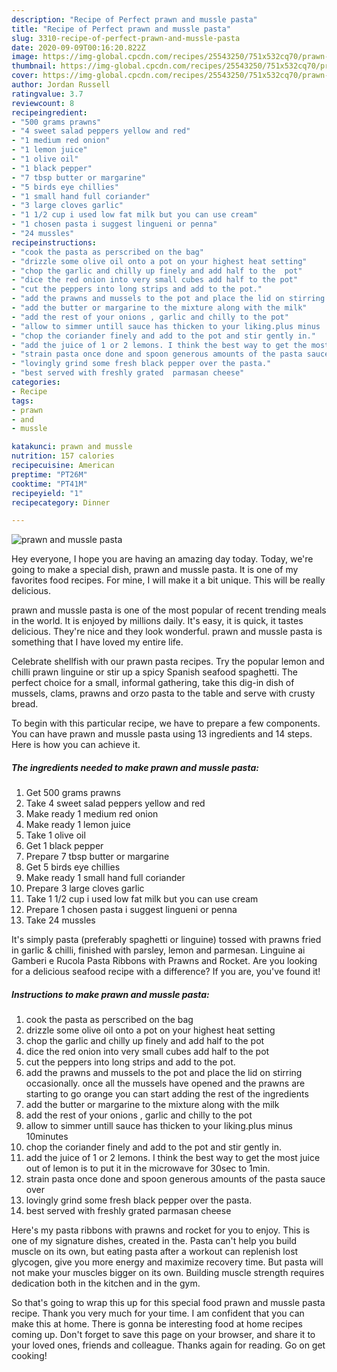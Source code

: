 ```yaml
---
description: "Recipe of Perfect prawn and mussle pasta"
title: "Recipe of Perfect prawn and mussle pasta"
slug: 3310-recipe-of-perfect-prawn-and-mussle-pasta
date: 2020-09-09T00:16:20.822Z
image: https://img-global.cpcdn.com/recipes/25543250/751x532cq70/prawn-and-mussle-pasta-recipe-main-photo.jpg
thumbnail: https://img-global.cpcdn.com/recipes/25543250/751x532cq70/prawn-and-mussle-pasta-recipe-main-photo.jpg
cover: https://img-global.cpcdn.com/recipes/25543250/751x532cq70/prawn-and-mussle-pasta-recipe-main-photo.jpg
author: Jordan Russell
ratingvalue: 3.7
reviewcount: 8
recipeingredient:
- "500 grams prawns"
- "4 sweet salad peppers yellow and red"
- "1 medium red onion"
- "1 lemon juice"
- "1 olive oil"
- "1 black pepper"
- "7 tbsp butter or margarine"
- "5 birds eye chillies"
- "1 small hand full coriander"
- "3 large cloves garlic"
- "1 1/2 cup i used low fat milk but you can use cream"
- "1 chosen pasta i suggest lingueni or penna"
- "24 mussles"
recipeinstructions:
- "cook the pasta as perscribed on the bag"
- "drizzle some olive oil onto a pot on your highest heat setting"
- "chop the garlic and chilly up finely and add half to the  pot"
- "dice the red onion into very small cubes add half to the pot"
- "cut the peppers into long strips and add to the pot."
- "add the prawns and mussels to the pot and place the lid on stirring occasionally. once all the mussels have opened and the prawns are starting to go orange you can start adding the rest of the ingredients"
- "add the butter or margarine to the mixture along with the milk"
- "add the rest of your onions , garlic and chilly to the pot"
- "allow to simmer untill sauce has thicken to your liking.plus minus  10minutes"
- "chop the coriander finely and add to the pot and stir gently in."
- "add the juice of 1 or 2 lemons. I think the best way to get the most juice out of lemon is to put it in the microwave for 30sec to 1min."
- "strain pasta once done and spoon generous amounts of the pasta sauce over"
- "lovingly grind some fresh black pepper over the pasta."
- "best served with freshly grated  parmasan cheese"
categories:
- Recipe
tags:
- prawn
- and
- mussle

katakunci: prawn and mussle 
nutrition: 157 calories
recipecuisine: American
preptime: "PT26M"
cooktime: "PT41M"
recipeyield: "1"
recipecategory: Dinner

---
```



![prawn and mussle pasta](https://img-global.cpcdn.com/recipes/25543250/751x532cq70/prawn-and-mussle-pasta-recipe-main-photo.jpg)

Hey everyone, I hope you are having an amazing day today. Today, we're going to make a special dish, prawn and mussle pasta. It is one of my favorites food recipes. For mine, I will make it a bit unique. This will be really delicious.

prawn and mussle pasta is one of the most popular of recent trending meals in the world. It is enjoyed by millions daily. It's easy, it is quick, it tastes delicious. They're nice and they look wonderful. prawn and mussle pasta is something that I have loved my entire life.

Celebrate shellfish with our prawn pasta recipes. Try the popular lemon and chilli prawn linguine or stir up a spicy Spanish seafood spaghetti. The perfect choice for a small, informal gathering, take this dig-in dish of mussels, clams, prawns and orzo pasta to the table and serve with crusty bread.


To begin with this particular recipe, we have to prepare a few components. You can have prawn and mussle pasta using 13 ingredients and 14 steps. Here is how you can achieve it.

<!--inarticleads1-->

##### The ingredients needed to make prawn and mussle pasta:

1. Get 500 grams prawns
1. Take 4 sweet salad peppers yellow and red
1. Make ready 1 medium red onion
1. Make ready 1 lemon juice
1. Take 1 olive oil
1. Get 1 black pepper
1. Prepare 7 tbsp butter or margarine
1. Get 5 birds eye chillies
1. Make ready 1 small hand full coriander
1. Prepare 3 large cloves garlic
1. Take 1 1/2 cup i used low fat milk but you can use cream
1. Prepare 1 chosen pasta i suggest lingueni or penna
1. Take 24 mussles


It&#39;s simply pasta (preferably spaghetti or linguine) tossed with prawns fried in garlic &amp; chilli, finished with parsley, lemon and parmesan. Linguine ai Gamberi e Rucola Pasta Ribbons with Prawns and Rocket. Are you looking for a delicious seafood recipe with a difference? If you are, you&#39;ve found it! 

<!--inarticleads2-->

##### Instructions to make prawn and mussle pasta:

1. cook the pasta as perscribed on the bag
1. drizzle some olive oil onto a pot on your highest heat setting
1. chop the garlic and chilly up finely and add half to the  pot
1. dice the red onion into very small cubes add half to the pot
1. cut the peppers into long strips and add to the pot.
1. add the prawns and mussels to the pot and place the lid on stirring occasionally. once all the mussels have opened and the prawns are starting to go orange you can start adding the rest of the ingredients
1. add the butter or margarine to the mixture along with the milk
1. add the rest of your onions , garlic and chilly to the pot
1. allow to simmer untill sauce has thicken to your liking.plus minus  10minutes
1. chop the coriander finely and add to the pot and stir gently in.
1. add the juice of 1 or 2 lemons. I think the best way to get the most juice out of lemon is to put it in the microwave for 30sec to 1min.
1. strain pasta once done and spoon generous amounts of the pasta sauce over
1. lovingly grind some fresh black pepper over the pasta.
1. best served with freshly grated  parmasan cheese


Here&#39;s my pasta ribbons with prawns and rocket for you to enjoy. This is one of my signature dishes, created in the. Pasta can&#39;t help you build muscle on its own, but eating pasta after a workout can replenish lost glycogen, give you more energy and maximize recovery time. But pasta will not make your muscles bigger on its own. Building muscle strength requires dedication both in the kitchen and in the gym. 

So that's going to wrap this up for this special food prawn and mussle pasta recipe. Thank you very much for your time. I am confident that you can make this at home. There is gonna be interesting food at home recipes coming up. Don't forget to save this page on your browser, and share it to your loved ones, friends and colleague. Thanks again for reading. Go on get cooking!
